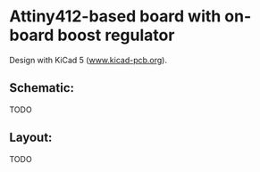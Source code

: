 # Attiny412-based board with on-board boost regulator

Design with KiCad 5 (www.kicad-pcb.org).

## Schematic:
TODO

## Layout:
TODO
